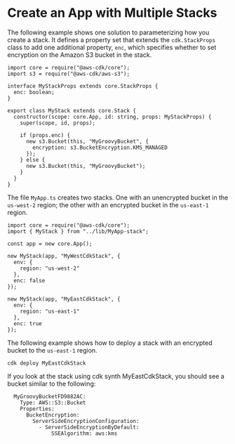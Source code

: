 # Create an App with Multiple Stacks<a name="stack_how_to_create_multiple_stacks"></a>

The following example shows one solution to parameterizing how you create a stack\. It defines a property set that extends the `cdk.StackProps` class to add one additional property, `enc`, which specifies whether to set encryption on the Amazon S3 bucket in the stack\.

```
import core = require("@aws-cdk/core");
import s3 = require("@aws-cdk/aws-s3");

interface MyStackProps extends core.StackProps {
  enc: boolean;
}

export class MyStack extends core.Stack {
  constructor(scope: core.App, id: string, props: MyStackProps) {
    super(scope, id, props);

    if (props.enc) {
      new s3.Bucket(this, "MyGroovyBucket", {
        encryption: s3.BucketEncryption.KMS_MANAGED
      });
    } else {
      new s3.Bucket(this, "MyGroovyBucket");
    }
  }
}
```

The file `MyApp.ts` creates two stacks\. One with an unencrypted bucket in the `us-west-2` region; the other with an encrypted bucket in the `us-east-1` region\.

```
import core = require("@aws-cdk/core");
import { MyStack } from "../lib/MyApp-stack";

const app = new core.App();

new MyStack(app, "MyWestCdkStack", {
  env: {
    region: "us-west-2"
  },
  enc: false
});

new MyStack(app, "MyEastCdkStack", {
  env: {
    region: "us-east-1"
  },
  enc: true
});
```

The following example shows how to deploy a stack with an encrypted bucket to the `us-east-1` region\.

```
cdk deploy MyEastCdkStack
```

If you look at the stack using cdk synth MyEastCdkStack, you should see a bucket similar to the following:

```
  MyGroovyBucketFD9882AC:
    Type: AWS::S3::Bucket
    Properties:
      BucketEncryption:
        ServerSideEncryptionConfiguration:
          - ServerSideEncryptionByDefault:
              SSEAlgorithm: aws:kms
```